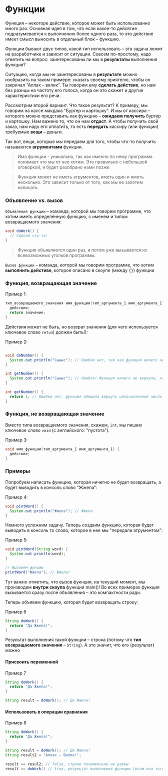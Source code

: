 # Функции

Функция – некоторе действие, которое может быть использованно много раз. Основная идея в том, что если какое-то дейсвтие подразумевается к выполнению более одного раза, то это действие имеет смысл выносить в отдельный блок – функцию.

Функции бывают двух типов, какой тип использовать – эта задача лежит на разработчике и зависит от ситуации. Совсем по-простому, надо ответить на вопрос: заинтересованы ли мы в **результаты** выполнения функции?

Ситуацию, когда мы не заинтересованы в **результате** можно изобразить на таком примере: сказать своему приятелю, чтобы он закричал "Аллах – велик". Ты говорим ему **сделать действие**, но нам без разнцы на частоту его голоса, когда он это скажет и другие характеристики его речи.

Рассмотрим второй вариант. Что такое результат? К примеру, мы говорим на кассе макдака "Бургер и картошку". И мы от кассира – которого можно представить как функцию – **ожидаем** **получить** бургер и картошку. Нам важено то, что он нам **отдаст**. А чтобы получить свой заказ, нам надо его оплатить, то есть **передать** кассиру (или функции) требуемые **вещи** – деньги.

Так вот, вещи, которые мы передаем для того, чтобы что-то получить называются **агрументами** функции.

>Имя функции - уникально, так как именно по нему программа понимает что мы от нее хотим. Это правильно с небольшой оговоркой, и будет разобрано нами позже

>Функция может не иметь агрументов, иметь один и иметь несколько. Это зависит только от того, как мы ее захотим написать.

### Объявление vs. вызов

`Объявление функции` – команда, которой мы говорим программе, что хотим иметь определенную функцию, с именем и типом возвращаемого значения:

```java
void doWork() {
  // Сделай что-то!
}
```
>Функция объявляется один раз, и потом уже вызывается из всевозможных уголков программы.

`Вызов функции` – команда, которой мы говорим программе, что хотим **выполнить дейстиве**, которое описано в скоупе (между `{}`) функции

### Функция, возвращающая значение

Пример 1:
```java
тип_возвращаемого_значения имя_функции(тип_аргумента_1 имя_аргумента_1) {
  действие;
  return значение;
}
```

Действия может не быть, но возврат значения (для чего используется ключевое слово `retun`) должен быть!):

Пример 2:
```java

void doNumber() {
  System.out.println("Сыыыс"); // Ошибки нет, так как функция ничего не возвращает
}

int getNumber() {
  System.out.println("Сыыыс"); // Ошибка! Функция ничего не вернула, хотя обещала (указав тип возвращаемого значения отличным от void)
}

int getNumber() {
  return 1; // Ошибки нет, функция обещала вернуть целочисленное число – это и сделала.
}
```

### Функция, не возвращающая значение

Вместо типа возвращаемого значения, скажем, `int`, мы пишем ключевое слово `void` (с английского: "пустота").

Пример 3:
```java
void имя_функции(тип_аргумента_1 имя_аргумента_1) {
  действие;
}
```

### Примеры

Попробуем написать функцию, которая ничегно не будет возвращать, а будет выводить в консоль слово "Жжепа":

Пример 4:
```java
void pintWord() {
  System.out.println("Жжепа"); // Жжепа
}
```

Немного усложним задачу. Теперь создаим функцию, которая будет выводить в консоль то слово, которое в нее мы "передали агрументом":

Пример 5:
```java
void pintWord(String word) {
  System.out.println(word);
}

// Вызовем фунцию
printWord("Жжепа"); // Жжепа!
```

Тут важно отметить, что вызов фукнции, на текущий момент, мы производим **внутри скоупа** функции main()! Во всех примерах функция вызывается сразу после объявления – это компактности ради.


Теперь объявим функцию, которая будет возвращать строку:

Пример 6
```java
String doWork() {
  return "Да Жжепа!";
}
```

Результат выполнения такой функции – строка (потому что **тип возвращаемого значения** – `String`). А это значит, что его (результат) можно 

#### Присвоить переменной

Пример 7
```java
String doWork() {
  return "Да Жжепа!";
}

String result = doWork(); // Да Жжепа!
```
#### Использовать в операции сравнения

Пример 8
```java
String doWork() {
  return "Да Жжепа!";
}

String result = doWork(); // Да Жжепа!
String result2 = "Аллах – Велик!";

result == resul2; // false, строки посимвольно не равны
result == doWork() // true, результат выполнения функции (если она того же типа, что и переменная) можно сравнивать со здачением переменной
```



